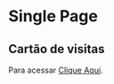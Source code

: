 <h1>Single Page</h1>
<h2>Cartão de visitas</h2>
<p>Para acessar <a href="https://codifica-edu.github.io/SinglePage/">Clique Aqui</a>.</p>
